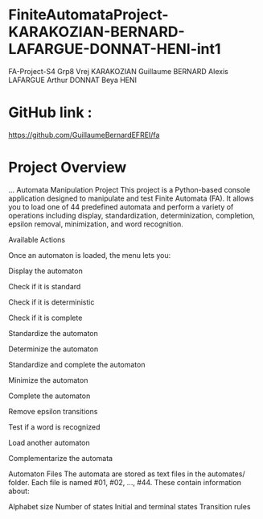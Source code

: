 # FiniteAutomataProject-KARAKOZIAN-BERNARD-LAFARGUE-DONNAT-HENI-int1
 FA-Project-S4
 Grp8
 Vrej KARAKOZIAN
 Guillaume BERNARD
 Alexis LAFARGUE
 Arthur DONNAT
 Beya HENI

# GitHub link :
https://github.com/GuillaumeBernardEFREI/fa

# Project Overview
...
Automata Manipulation Project
This project is a Python-based console application designed to manipulate and test Finite Automata (FA).
It allows you to load one of 44 predefined automata and perform a variety of operations including display, standardization, determinization, completion, epsilon removal, minimization, and word recognition.

Available Actions

Once an automaton is loaded, the menu lets you:

Display the automaton

Check if it is standard

Check if it is deterministic

Check if it is complete

Standardize the automaton

Determinize the automaton

Standardize and complete the automaton

Minimize the automaton

Complete the automaton

Remove epsilon transitions

Test if a word is recognized

Load another automaton

Complementarize the automata


Automaton Files
The automata are stored as text files in the automates/ folder. Each file is named #01, #02, ..., #44. These contain information about:

Alphabet size
Number of states
Initial and terminal states
Transition rules

